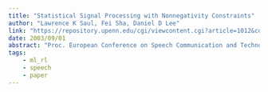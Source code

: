 ```yaml
---
title: "Statistical Signal Processing with Nonnegativity Constraints"
author: "Lawrence K Saul, Fei Sha, Daniel D Lee"
link: "https://repository.upenn.edu/cgi/viewcontent.cgi?article=1012&context=cis_papers"
date: 2003/09/01
abstract: "Proc. European Conference on Speech Communication and Technology, 2003."
tags:
    - ml_rl
    - speech
    - paper
---
```

